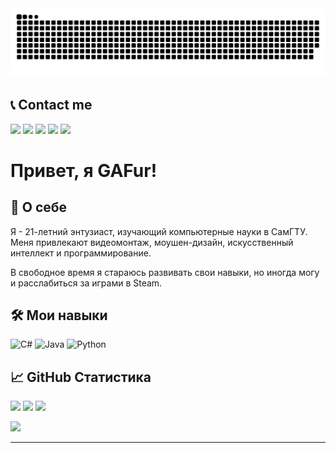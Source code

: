 <div align="center">
  <div align="center">
  <img  src="https://raw.githubusercontent.com/1999AZZAR/1999AZZAR/readme/resources/img/grid-snake.svg"
       alt="snake" />
  </div>
</div>

## 📞 Contact me

<div>
  <a href="https://t.me/kittenwof"><img src="https://img.shields.io/badge/-GAFur-4B0082?style=flat&logo=telegram&logoColor=white"/></a>
  <a href="mailto:ofkaworld@gmail.com"><img src="https://img.shields.io/badge/-GAFur-4B0082?style=flat&logo=gmail&logoColor=white"/></a>
  <a href="https://www.youtube.com/channel/UCCdYS6QKx2UdZLqi-w4kAtg"><img src="https://img.shields.io/badge/-GAFur-4B0082?style=flat&logo=youtube&logoColor=white"/></a>
  <a href="https://www.tiktok.com/@gafurus"><img src="https://img.shields.io/badge/-GAFur-4B0082?style=flat&logo=tiktok&logoColor=white"/></a>
  <a href="https://steamcommunity.com/profiles/76561199229989698/"><img src="https://img.shields.io/badge/-GAFur-4B0082?style=flat&logo=steam&logoColor=white"/></a>
</div> 



# Привет, я GAFur! 

## 👋 О себе 

Я - 21-летний энтузиаст, изучающий компьютерные науки в СамГТУ. Меня привлекают видеомонтаж, моушен-дизайн, искусственный интеллект и программирование. 

В свободное время я стараюсь развивать свои навыки, но иногда могу и расслабиться за играми в Steam. 

## 🛠️  Мои навыки 

<div>
    <img src="..." title="C#" alt="C#" width="40" height="40"/>
    <img src="..." title="Java" alt="Java" width="40" height="40"/>
    <img src="..." title="Python" alt="Python" width="40" height="40"/>
    <!-- И так далее... --> 
</div>

## 📈 GitHub Статистика
![](http://github-profile-summary-cards.vercel.app/api/cards/profile-details?username=ilfae&theme=dark)
![](http://github-profile-summary-cards.vercel.app/api/cards/stats?username=ilfae&theme=dark)
![](http://github-profile-summary-cards.vercel.app/api/cards/repos-per-language?username=ilfae&theme=dark)

<!--horizontal divider(gradiant)-->
<img src="https://user-images.githubusercontent.com/73097560/115834477-dbab4500-a447-11eb-908a-139a6edaec5c.gif">

----------------------------------------------------------------------
